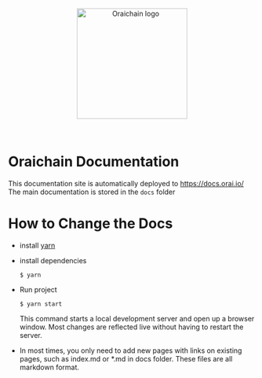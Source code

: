 
<br/>
<p align="center">
<a href="https://orai.io/" target="_blank" color="#0d2990">
  <img src="https://orai.io/images/favicon.png" width="225" alt="Oraichain logo">
</a>
</p>
<br/>

# Oraichain Documentation


This documentation site is automatically deployed to https://docs.orai.io/ 
The main documentation is stored in the `docs` folder

# How to Change the Docs

- install [yarn](https://yarnpkg.com/)

- install dependencies
    ```
    $ yarn
    ```
- Run project

    ```
    $ yarn start
    ```
    This command starts a local development server and open up a browser window. Most changes are reflected live without having to restart the server.
- In most times, you only need to add new pages with links on existing pages, such as index.md or *.md in docs folder. These files are all markdown format.
